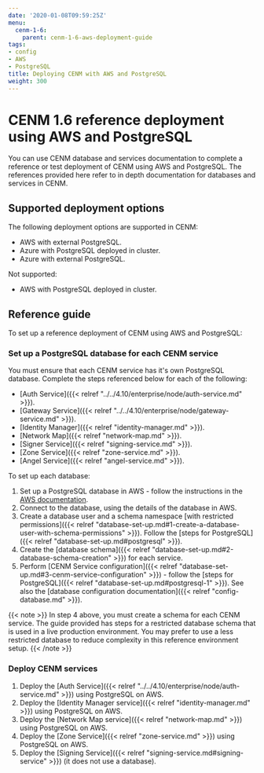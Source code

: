 ```yaml
---
date: '2020-01-08T09:59:25Z'
menu:
  cenm-1-6:
    parent: cenm-1-6-aws-deployment-guide
tags:
- config
- AWS
- PostgreSQL
title: Deploying CENM with AWS and PostgreSQL
weight: 300
---
```


# CENM 1.6 reference deployment using AWS and PostgreSQL

You can use CENM database and services documentation to complete a reference or test deployment of CENM using AWS and PostgreSQL. The references provided here refer to in depth documentation for databases and services in CENM.

## Supported deployment options

The following deployment options are supported in CENM:

* AWS with external PostgreSQL.
* Azure with PostgreSQL deployed in cluster.
* Azure with external PostgreSQL.

Not supported:

* AWS with PostgreSQL deployed in cluster.

## Reference guide

To set up a reference deployment of CENM using AWS and PostgreSQL:

### Set up a PostgreSQL database for each CENM service

You must ensure that each CENM service has it's own PostgreSQL database. Complete the steps referenced below for each of the following:

* [Auth Service]({{< relref "../../4.10/enterprise/node/auth-service.md" >}}).
* [Gateway Service]({{< relref "../../4.10/enterprise/node/gateway-service.md" >}}).
* [Identity Manager]({{< relref "identity-manager.md" >}}).
* [Network Map]({{< relref "network-map.md" >}}).
* [Signer Service]({{< relref "signing-service.md" >}}).
* [Zone Service]({{< relref "zone-service.md" >}}).
* [Angel Service]({{< relref "angel-service.md" >}}).

To set up each database:

1. Set up a PostgreSQL database in AWS - follow the instructions in the [AWS documentation](https://aws.amazon.com/rds/postgresql).
2. Connect to the database, using the details of the database in AWS.
3. Create a database user and a schema namespace [with restricted permissions]({{< relref "database-set-up.md#1-create-a-database-user-with-schema-permissions" >}}). Follow the [steps for PostgreSQL]({{< relref "database-set-up.md#postgresql" >}}).
4. Create the [database schema]({{< relref "database-set-up.md#2-database-schema-creation" >}}) for each service.
5. Perform [CENM Service configuration]({{< relref "database-set-up.md#3-cenm-service-configuration" >}}) - follow the [steps for PostgreSQL]({{< relref "database-set-up.md#postgresql-1" >}}). See also the [database configuration documentation]({{< relref "config-database.md" >}}).

{{< note >}}
In step 4 above, you must create a schema for each CENM service. The guide provided has steps for a restricted database schema that is used in a live production environment. You may prefer to use a less restricted database to reduce complexity in this reference environment setup.
{{< /note >}}

### Deploy CENM services

1. Deploy the [Auth Service]({{< relref "../../4.10/enterprise/node/auth-service.md" >}}) using PostgreSQL on AWS.
2. Deploy the [Identity Manager service]({{< relref "identity-manager.md" >}}) using PostgreSQL on AWS.
3. Deploy the [Network Map service]({{< relref "network-map.md" >}}) using PostgreSQL on AWS.
4. Deploy the [Zone Service]({{< relref "zone-service.md" >}}) using PostgreSQL on AWS.
5. Deploy the [Signing Service]({{< relref "signing-service.md#signing-service" >}}) (it does not use a database).
